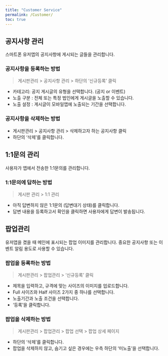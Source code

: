 ```yaml
---
title: "Customer Service"
permalink: /Customer/
toc: true
---
```


## 공지사항 관리

스마트폰 유저앱의 공지사항에 게시되는 글들을 관리합니다.

### 공지사항을 등록하는 방법

> 게시판관리 > 공지사항 관리 > 하단의 ‘신규등록’ 클릭

-  카테고리: 공지 게시글의 유형을 선택합니다. (공지 or 이벤트)
-  노출 구분 : 전체 또는 특정 법인에게 게시글을 노출할 수 있습니다.
-  노출 설정 : 게시글이 모바일앱에 노출되는 기간을 선택합니다.

### 공지사항을 삭제하는 방법

-  게시판관리 > 공지사항 관리 > 삭제하고자 하는 공지사항 클릭
-  하단의 ‘삭제’를 클릭합니다.

## 1:1문의 관리

사용자가 앱에서 전송한 1:1문의를 관리합니다.

### 1:1문의에 답하는 방법

> 게시판 관리 > 1:1 관리

-  아직 답변하지 않은 1:1문의 (답변대기 상태)를 클릭합니다.
-  답변 내용을 등록하고서 확인을 클릭하면 사용자에게 답변이 발송됩니다.

## 팝업관리

유저앱을 켰을 때 메인에 표시되는 팝업 이미지를 관리합니다. 중요한 공지사항 또는 이벤트 알림 용도로 사용할 수 있습니다.

### 팝업을 등록하는 방법

> 게시판관리 > 팝업관리 > ‘신규등록’ 클릭

-  제목을 입력하고, 규격에 맞는 사이즈의 이미지를 업로드합니다.
-  Full 사이즈와 Half 사이즈 2가지 중 하나를 선택합니다.
-  노출기간과 노출 조건을 선택합니다.
-  ‘등록’을 클릭합니다.

### 팝업을 삭제하는 방법

> 게시판관리 > 팝업관리 > 팝업 선택 > 팝업 상세 페이지

-  하단의 ‘삭제’를 클릭합니다.
-  팝업을 삭제하지 않고, 숨기고 싶은 경우에는 우측 하단의 ‘미노출’을 선택합니다.

